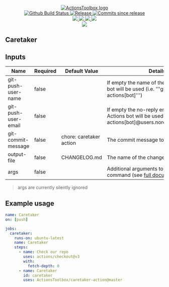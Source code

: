 <p align="center">
    <a href="https://github.com/ActionsToolbox/">
        <img src="https://cdn.wolfsoftware.com/assets/images/github/organisations/actionstoolbox/black-and-white-circle-256.png" alt="ActionsToolbox logo" />
    </a>
    <br />
    <a href="https://github.com/ActionsToolbox/caretaker-action/actions/workflows/cicd-pipeline.yml">
        <img src="https://img.shields.io/github/workflow/status/ActionsToolbox/caretaker-action/CICD%20Pipeline/master?style=for-the-badge" alt="Github Build Status">
    </a>
    <a href="https://github.com/ActionsToolbox/caretaker-action/releases/latest">
        <img src="https://img.shields.io/github/v/release/ActionsToolbox/caretaker-action?color=blue&label=Latest%20Release&style=for-the-badge" alt="Release">
    </a>
    <a href="https://github.com/ActionsToolbox/caretaker-action/releases/latest">
        <img src="https://img.shields.io/github/commits-since/ActionsToolbox/caretaker-action/latest.svg?color=blue&style=for-the-badge" alt="Commits since release">
    </a>
    <br />
    <a href=".github/CODE_OF_CONDUCT.md">
        <img src="https://img.shields.io/badge/Code%20of%20Conduct-blue?style=for-the-badge" />
    </a>
    <a href=".github/CONTRIBUTING.md">
        <img src="https://img.shields.io/badge/Contributing-blue?style=for-the-badge" />
    </a>
    <a href=".github/SECURITY.md">
        <img src="https://img.shields.io/badge/Report%20Security%20Concern-blue?style=for-the-badge" />
    </a>
    <a href="https://github.com/ActionsToolbox/caretaker-action/issues">
        <img src="https://img.shields.io/badge/Get%20Support-blue?style=for-the-badge" />
    </a>
    <br />
    <a href="https://wolfsoftware.com/">
        <img src="https://img.shields.io/badge/Created%20by%20Wolf%20Software-blue?style=for-the-badge" />
    </a>
</p>

## Caretaker

## Inputs

| Name                | Required | Default Value           | Details                                                                                                                                   |
| ------------------- | -------- | ----------------------- | ----------------------------------------------------------------------------------------------------------------------------------------- |
| git-push-user-name  | false    |                         | If empty the name of the GitHub Actions bot will be used (i.e. '''github-actions[bot]''')                                                 |
| git-push-user-email | false    |                         | If empty the no-reply email of the GitHub Actions bot will be used (i.e. '''github-actions[bot]@users.noreply.github.com''')              |
| git-commit-message  | false    | chore: caretaker action | The commit message to use                                                                                                                 |
| output-file         | false    | CHANGELOG.md            | The name of the changelog file                                                                                                            |
| args                | false    |                         | Additional arguments to pass to the command (see [full documentation](https://github.com/terraform-docs/terraform-docs/tree/master/docs)) |

> args are currently silently ignored

## Example usage

```yaml
name: Caretaker
on: [push]

jobs:
  caretaker:
    runs-on: ubuntu-latest
    name: Caretaker
    steps:
      - name: Check our repo
        uses: actions/checkout@v3
        with:
          fetch-depth: 0
      - name: Caretaker
        id: caretaker
        uses: ActionsToolbox/caretaker-action@master
```
